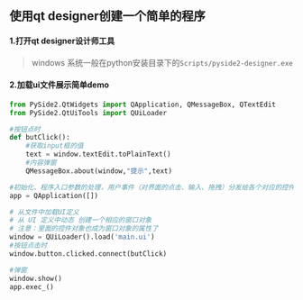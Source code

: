 ## 使用qt designer创建一个简单的程序

#### 1.打开qt designer设计师工具

> windows 系统一般在python安装目录下的`Scripts/pyside2-designer.exe`

#### 2.加载ui文件展示简单demo

```python
from PySide2.QtWidgets import QApplication, QMessageBox, QTextEdit
from PySide2.QtUiTools import QUiLoader

#按钮点时
def butClick():
    #获取input框的值
    text = window.textEdit.toPlainText()
    #内容弹窗
    QMessageBox.about(window,"提示",text)

#初始化、程序入口参数的处理，用户事件（对界面的点击、输入、拖拽）分发给各个对应的控件
app = QApplication([])

# 从文件中加载UI定义
# 从 UI 定义中动态 创建一个相应的窗口对象
# 注意：里面的控件对象也成为窗口对象的属性了
window = QUiLoader().load('main.ui')
#按钮点击时
window.button.clicked.connect(butClick)

#弹窗
window.show()
app.exec_()
```

